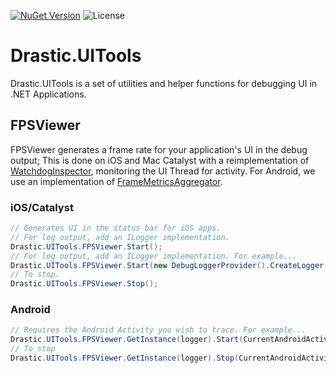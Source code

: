 [![NuGet Version](https://img.shields.io/nuget/v/Drastic.UITools.svg)](https://www.nuget.org/packages/Drastic.UITools/) ![License](https://img.shields.io/badge/License-MIT-blue.svg)

# Drastic.UITools

Drastic.UITools is a set of utilities and helper functions for debugging UI in .NET Applications.

## FPSViewer

FPSViewer generates a frame rate for your application's UI in the debug output; This is done on iOS and Mac Catalyst with a reimplementation of [WatchdogInspector](https://github.com/tapwork/WatchdogInspector/), monitoring the UI Thread for activity.  For Android, we use an implementation of [FrameMetricsAggregator](https://devblogs.microsoft.com/dotnet/dotnet-8-performance-improvements-in-dotnet-maui/#improve-layout-performance-of-label-on-android).

### iOS/Catalyst

```csharp
// Generates UI in the status bar for iOS apps.
// For log output, add an ILogger implementation.
Drastic.UITools.FPSViewer.Start();
// For log output, add an ILogger implementation. For example...
Drastic.UITools.FPSViewer.Start(new DebugLoggerProvider().CreateLogger("UITools"));
// To stop.
Drastic.UITools.FPSViewer.Stop();
```

### Android

```csharp
// Requires the Android Activity you wish to trace. For example...
Drastic.UITools.FPSViewer.GetInstance(logger).Start(CurrentAndroidActivity);
// To stop
Drastic.UITools.FPSViewer.GetInstance(logger).Stop(CurrentAndroidActivity);
```
